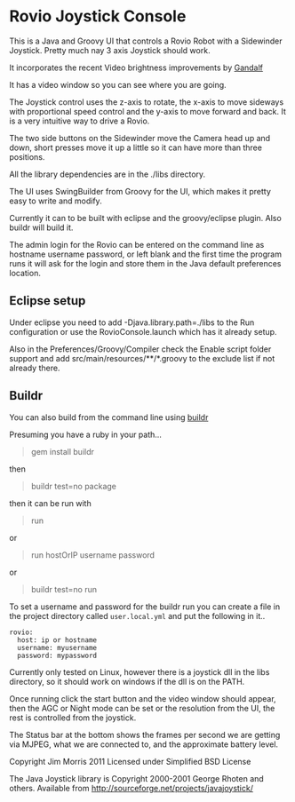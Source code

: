 Rovio Joystick Console
==========

This is a Java and Groovy UI that controls a Rovio Robot with a
Sidewinder Joystick. Pretty much nay 3 axis Joystick should work.

It incorporates the recent Video brightness improvements by 
[Gandalf](http://www.robocommunity.com/forum/thread/17515/Fix-of-the-Rovio-brightness-control)

It has a video window so you can see where you are going.

The Joystick control uses the z-axis to rotate, the x-axis to move
sideways with proportional speed control and the y-axis to move
forward and back. It is a very intuitive way to drive a Rovio.

The two side buttons on the Sidewinder move the Camera head up and
down, short presses move it up a little so it can have more than three
positions.

All the library dependencies are in the ./libs directory.

The UI uses SwingBuilder from Groovy for the UI, which makes it pretty
easy to write and modify.

Currently it can to be built with eclipse and the groovy/eclipse plugin.
Also buildr will build it.

The admin login for the Rovio can be entered on the command line as
hostname username password, or left blank and the first time the program runs
it will ask for the login and store them in the Java default
preferences location.

Eclipse setup
------------

Under eclipse you need to add -Djava.library.path=./libs to the
Run configuration or use the RovioConsole.launch which has it already
setup.

Also in the Preferences/Groovy/Compiler check the Enable script folder support and add
src/main/resources/**/*.groovy to the exclude list if not already there.

Buildr
-----

You can also build from the command line using
[buildr](http://buildr.apache.org/)

Presuming you have a ruby in your path...

> gem install buildr

then

> buildr test=no package

then it can be run with

> run

or 

> run hostOrIP username password

or

> buildr test=no run

To set a username and password for the buildr run you can create a
file in the project directory called `user.local.yml` and put the
following in it..

    rovio:
      host: ip or hostname
      username: myusername
      password: mypassword


Currently only tested on Linux, however there is a joystick dll in the
libs directory, so it should work on windows if the dll is on the
PATH.

Once running click the start button and the video window should
appear, then the AGC or Night mode can be set or the resolution from
the UI, the rest is controlled from the joystick.

The Status bar at the bottom shows the frames per second we are
getting via MJPEG, what we are connected to, and the approximate
battery level.

Copyright Jim Morris 2011
Licensed under Simplified BSD License

The Java Joystick library is Copyright 2000-2001 George Rhoten and others.
Available from http://sourceforge.net/projects/javajoystick/

